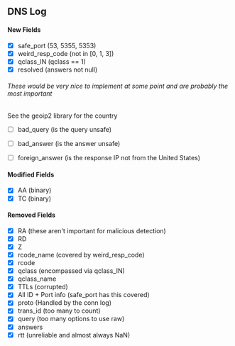 ## DNS Log
#### New Fields
- [x] safe_port (53, 5355, 5353)
- [x] weird_resp_code (not in [0, 1, 3])
- [x] qclass_IN (qclass == 1)
- [x] resolved (answers not null)
###### These would be very nice to implement at some point and are probably the most important
See the geoip2 library for the country
- [ ] bad_query (is the query unsafe)
- [ ] bad_answer (is the answer unsafe)
- [ ] foreign_answer (is the response IP not from the United States)


#### Modified Fields
- [x] AA (binary)
- [x] TC (binary)

#### Removed Fields
- [x] RA (these aren't important for malicious detection)
- [x] RD
- [x] Z
- [x] rcode_name (covered by weird_resp_code)
- [x] rcode
- [x] qclass (encompassed via qclass_IN)
- [x] qclass_name
- [x] TTLs (corrupted)
- [x] All ID + Port info (safe_port has this covered)
- [x] proto (Handled by the conn log)
- [x] trans_id (too many to count)
- [x] query (too many options to use raw)
- [x] answers
- [x] rtt (unreliable and almost always NaN)